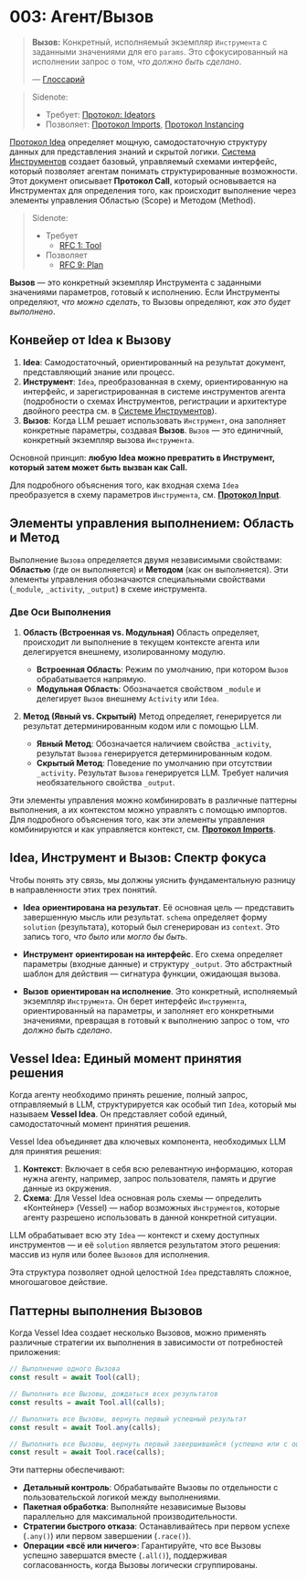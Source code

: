 # 003: Агент/Вызов

> **Вызов:** Конкретный, исполняемый экземпляр `Инструмента` с заданными значениями для его `params`. Это сфокусированный на исполнении запрос о том, *что должно быть сделано*.
>
> — [Глоссарий](./000_glossary.md)

> Sidenote:
>
> - Требует: [Протокол: Ideators](./103_concept_ideator.md)
> - Позволяет: [Протокол Imports](./006_agent_imports.md), [Протокол Instancing](./008_agent_instancing.md)

[Протокол Idea](./101_concept_idea.md) определяет мощную, самодостаточную структуру данных для представления знаний и скрытой логики. [Система Инструментов](./002_agent_tool.md) создает базовый, управляемый схемами интерфейс, который позволяет агентам понимать структурированные возможности. Этот документ описывает **Протокол Call**, который основывается на Инструментах для определения того, как происходит выполнение через элементы управления Областью (Scope) и Методом (Method).

> Sidenote:
>
> - Требует
>   - [RFC 1: Tool](/)
> - Позволяет
>   - [RFC 9: Plan](/)

**Вызов** — это конкретный экземпляр Инструмента с заданными значениями параметров, готовый к исполнению. Если Инструменты определяют, *что можно сделать*, то Вызовы определяют, *как это будет выполнено*.

## Конвейер от Idea к Вызову

1.  **Idea**: Самодостаточный, ориентированный на результат документ, представляющий знание или процесс.
2.  **Инструмент**: `Idea`, преобразованная в схему, ориентированную на интерфейс, и зарегистрированная в системе инструментов агента (подробности о схемах Инструментов, регистрации и архитектуре двойного реестра см. в [Системе Инструментов](./002_agent_tool.md)).
3.  **Вызов**: Когда LLM решает использовать `Инструмент`, она заполняет конкретные параметры, создавая **Вызов**. `Вызов` — это единичный, конкретный экземпляр вызова `Инструмента`.

Основной принцип: **любую Idea можно превратить в Инструмент, который затем может быть вызван как Call.**

Для подробного объяснения того, как входная схема `Idea` преобразуется в схему параметров `Инструмента`, см. **[Протокол Input](./005_agent_input.md)**.

## Элементы управления выполнением: Область и Метод

Выполнение `Вызова` определяется двумя независимыми свойствами: **Областью** (где он выполняется) и **Методом** (как он выполняется). Эти элементы управления обозначаются специальными свойствами (`_module`, `_activity`, `_output`) в схеме инструмента.

### Две Оси Выполнения

1.  **Область (Встроенная vs. Модульная)**
    Область определяет, происходит ли выполнение в текущем контексте агента или делегируется внешнему, изолированному модулю.
    - **Встроенная Область**: Режим по умолчанию, при котором `Вызов` обрабатывается напрямую.
    - **Модульная Область**: Обозначается свойством `_module` и делегирует `Вызов` внешнему `Activity` или `Idea`.

2.  **Метод (Явный vs. Скрытый)**
    Метод определяет, генерируется ли результат детерминированным кодом или с помощью LLM.
    - **Явный Метод**: Обозначается наличием свойства `_activity`, результат `Вызова` генерируется детерминированным кодом.
    - **Скрытый Метод**: Поведение по умолчанию при отсутствии `_activity`. Результат `Вызова` генерируется LLM. Требует наличия необязательного свойства `_output`.

Эти элементы управления можно комбинировать в различные паттерны выполнения, а их контекстом можно управлять с помощью импортов. Для подробного объяснения того, как эти элементы управления комбинируются и как управляется контекст, см. **[Протокол Imports](./008_agent_imports.md)**.

## Idea, Инструмент и Вызов: Спектр фокуса

Чтобы понять эту связь, мы должны уяснить фундаментальную разницу в направленности этих трех понятий.

- **Idea** **ориентирована на результат**. Её основная цель — представить завершенную мысль или результат. `schema` определяет форму `solution` (результата), который был сгенерирован из `context`. Это запись того, *что было* или *могло бы быть*.

- **Инструмент** **ориентирован на интерфейс**. Его схема определяет параметры (входные данные) и структуру `_output`. Это абстрактный шаблон для действия — сигнатура функции, ожидающая вызова.

- **Вызов** **ориентирован на исполнение**. Это конкретный, исполняемый экземпляр `Инструмента`. Он берет интерфейс `Инструмента`, ориентированный на параметры, и заполняет его конкретными значениями, превращая в готовый к выполнению запрос о том, *что должно быть сделано*.

## Vessel Idea: Единый момент принятия решения

Когда агенту необходимо принять решение, полный запрос, отправляемый в LLM, структурируется как особый тип `Idea`, который мы называем **Vessel Idea**. Он представляет собой единый, самодостаточный момент принятия решения.

Vessel Idea объединяет два ключевых компонента, необходимых LLM для принятия решения:

1.  **Контекст**: Включает в себя всю релевантную информацию, которая нужна агенту, например, запрос пользователя, память и другие данные из окружения.
2.  **Схема**: Для Vessel Idea основная роль схемы — определить «Контейнер» (Vessel) — набор возможных `Инструментов`, которые агенту разрешено использовать в данной конкретной ситуации.

LLM обрабатывает всю эту `Idea` — контекст и схему доступных инструментов — и её `solution` является результатом этого решения: массив из нуля или более `Вызовов` для исполнения.

Эта структура позволяет одной целостной `Idea` представлять сложное, многошаговое действие.

## Паттерны выполнения Вызовов

Когда Vessel Idea создает несколько Вызовов, можно применять различные стратегии их выполнения в зависимости от потребностей приложения:

```typescript
// Выполнение одного Вызова
const result = await Tool(call);

// Выполнить все Вызовы, дождаться всех результатов
const results = await Tool.all(calls);

// Выполнить все Вызовы, вернуть первый успешный результат
const result = await Tool.any(calls);

// Выполнить все Вызовы, вернуть первый завершившийся (успешно или с ошибкой)
const result = await Tool.race(calls);
```

Эти паттерны обеспечивают:

- **Детальный контроль**: Обрабатывайте Вызовы по отдельности с пользовательской логикой между выполнениями.
- **Пакетная обработка**: Выполняйте независимые Вызовы параллельно для максимальной производительности.
- **Стратегии быстрого отказа**: Останавливайтесь при первом успехе (`.any()`) или первом завершении (`.race()`).
- **Операции «всё или ничего»**: Гарантируйте, что все Вызовы успешно завершатся вместе (`.all()`), поддерживая согласованность, когда Вызовы логически сгруппированы.